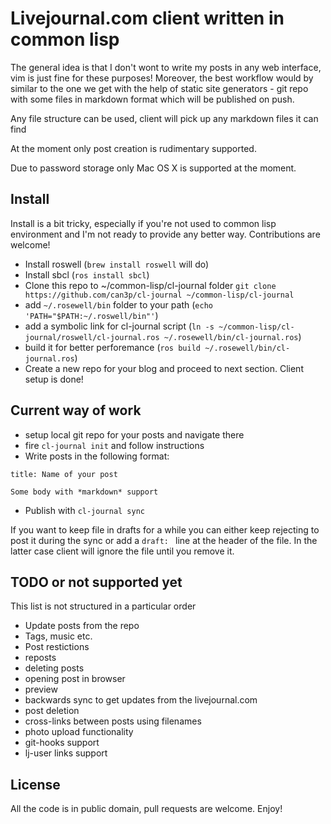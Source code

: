 # Livejournal.com client written in common lisp

The general idea is that I don't wont to write my posts in any web interface,
vim is just fine for these purposes! Moreover, the best workflow would by
similar to the one we get with the help of static site generators - git repo
with some files in markdown format which will be published on push.

Any file structure can be used, client will pick up any markdown files it can find

At the moment only post creation is rudimentary supported.

Due to password storage only Mac OS X is supported at the moment.

## Install

Install is a bit tricky, especially if you're not used to common lisp environment
and I'm not ready to provide any better way. Contributions are welcome!

- Install roswell (`brew install roswell` will do)
- Install sbcl (`ros install sbcl`)
- Clone this repo to ~/common-lisp/cl-journal folder `git clone https://github.com/can3p/cl-journal ~/common-lisp/cl-journal`
- add `~/.rosewell/bin` folder to your path (`echo 'PATH="$PATH:~/.roswell/bin"'`)
- add a symbolic link for cl-journal script (`ln -s ~/common-lisp/cl-journal/roswell/cl-journal.ros ~/.rosewell/bin/cl-journal.ros`)
- build it for better perforemance (`ros build ~/.rosewell/bin/cl-journal.ros`)
- Create a new repo for your blog and proceed to next section. Client setup is done!

## Current way of work

- setup local git repo for your posts and navigate there
- fire `cl-journal init` and follow instructions
- Write posts in the following format:

```
title: Name of your post

Some body with *markdown* support
```
    
- Publish with `cl-journal sync`

If you want to keep file in drafts for a while you can either
keep rejecting to post it during the sync or add a `draft: ` line
at the header of the file. In the latter case client will ignore
the file until you remove it.

## TODO or not supported yet

This list is not structured in a particular order

* Update posts from the repo
* Tags, music etc.
* Post restictions
* reposts
* deleting posts
* opening post in browser
* preview
* backwards sync to get updates from the livejournal.com
* post deletion
* cross-links between posts using filenames
* photo upload functionality
* git-hooks support
* lj-user links support

## License

All the code is in public domain, pull requests are welcome. Enjoy!
